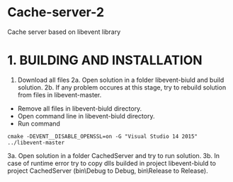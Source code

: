 # Cache-server-2
Cache server based on libevent library

# 1. BUILDING AND INSTALLATION
1. Download all files
2a. Open solution in a folder libevent-biuld and build solution.
2b. If any problem occures at this stage, try to rebuild solution from files in libevent-master.
- Remove all files in libevent-biuld directory.
- Open command line in libevent-biuld directory.
- Run command 
```
cmake -DEVENT__DISABLE_OPENSSL=on -G "Visual Studio 14 2015" ../libevent-master
```
3a. Open solution in a folder CachedServer and try to run solution.
3b. In case of runtime error try to copy dlls builded in project libevent-biuld to project CachedServer
(bin\Debug to Debug, bin\Release to Release).


